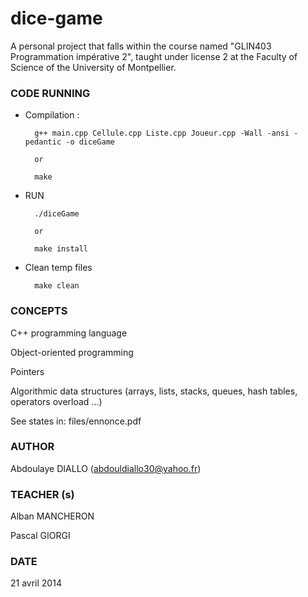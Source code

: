 # dice-game
A personal project that falls within the course named "GLIN403 Programmation impérative 2", taught under license 2 at the Faculty of Science of the University of Montpellier. 
### CODE RUNNING

- Compilation :

        g++ main.cpp Cellule.cpp Liste.cpp Joueur.cpp -Wall -ansi -pedantic -o diceGame

        or

        make

- RUN

        ./diceGame

        or

        make install

- Clean temp files

        make clean

### CONCEPTS
  C++ programming language
  
  Object-oriented programming

  Pointers

  Algorithmic data structures (arrays, lists, stacks, queues, hash tables, operators overload ...)


  See states in: files/ennonce.pdf

### AUTHOR

Abdoulaye DIALLO (abdouldiallo30@yahoo.fr)


### TEACHER (s) 
  Alban MANCHERON

  Pascal GIORGI

### DATE
21 avril 2014

